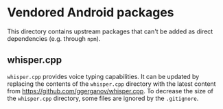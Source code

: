 # Vendored Android packages

This directory contains upstream packages that can't be added as direct dependencies (e.g. through `npm`).

## whisper.cpp

`whisper.cpp` provides voice typing capabilities. It can be updated by replacing the contents of the `whisper.cpp` directory with the latest content from https://github.com/ggerganov/whisper.cpp. To decrease the size of the `whisper.cpp` directory, some files are ignored by the `.gitignore`.

